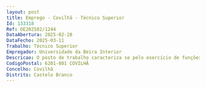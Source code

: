 ```yaml
--- 
layout: post
title: Emprego - Covilhã - Técnico Superior
Id: 133318
Ref: OE202502/1244
DataAbertura: 2025-02-28
DataFecho: 2025-03-11
Trabalho: Técnico Superior
Empregador: Universidade da Beira Interior
Descricao: O posto de trabalho caracteriza se pelo exercício de funções de Técnico Superior, com o conteúdo funcional descrito no anexo referido no n.º 2 do artigo 88.º da Lei n.º 35 2014, de 20 de junho, ao qual corresponde o grau de complexidade 3, nomeadamente no que respeita ao de sempenho das seguintes funções  Apoiar os investigadores responsáveis na execução adminis trativa e financeira de projetos, assegurando o cumprimento das regras do programa financia dor e dos regulamentos próprios da Universidade, nomeadamente no que respeita aos proces sos de aquisição de bens e serviços e contratações de pessoal e bolseiros  Controlar e registar as imputações de despesas a projetos, assim como efetuar o controlo de  overheads   Realizar e submeter os relatórios administrativos e financeiros intermédios e final  Organizar e promover os pedidos de pagamento de saldos  Fazer a prestação de contas aos financiadores, nomeada mente através da elaboração dos “dossiers” financeiros dos projetos  Compilar e arquivar a informação sobre a execução financeira e sobre a produção científica dos projetos e outras ações de I&D ao longo e após o final do período de atividade dos projetos  Colaborar com as unidades de investigação e unidades orgânicas na disseminação dos resultados obtidos nas ações de I&D durante e após os períodos de execução das mesmas, contribuindo assim para uma maior visibilidade da Universidade a nível nacional e internacional.
CodigoPostal: 6201-001 COVILHÃ
Concelho: Covilhã
Distrito: Castelo Branco
--- 
```

